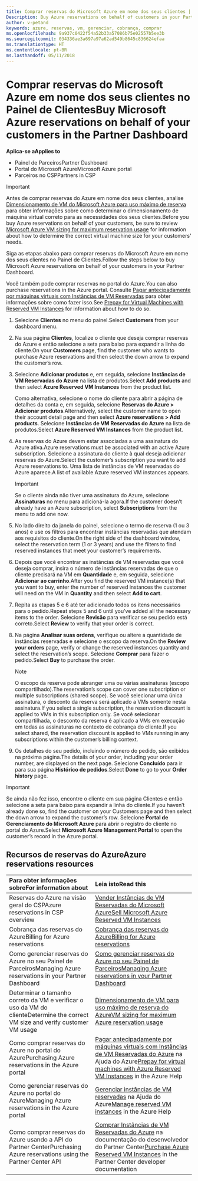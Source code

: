 ```yaml
---
title: Comprar reservas do Microsoft Azure em nome dos seus clientes | Partner Center
Description: Buy Azure reservations on behalf of customers in your Partner Dashboard.
author: v-petand
keywords: azure, reservas, vm, gerenciar, cobrança, comprar
ms.openlocfilehash: 9a937c0422f54a52b33a57086b75e02557b5ee3b
ms.sourcegitcommit: 034336ae3a697a97a62ad549b8645c836624efaa
ms.translationtype: HT
ms.contentlocale: pt-BR
ms.lasthandoff: 05/11/2018
---
```

# <a name="buy-microsoft-azure-reservations-on-behalf-of-your-customers-in-the-partner-dashboard"></a><span data-ttu-id="a1f03-103">Comprar reservas do Microsoft Azure em nome dos seus clientes no Painel de Clientes</span><span class="sxs-lookup"><span data-stu-id="a1f03-103">Buy Microsoft Azure reservations on behalf of your customers in the Partner Dashboard</span></span> 

**<span data-ttu-id="a1f03-104">Aplica-se a</span><span class="sxs-lookup"><span data-stu-id="a1f03-104">Applies to</span></span>**

-  <span data-ttu-id="a1f03-105">Painel de Parceiros</span><span class="sxs-lookup"><span data-stu-id="a1f03-105">Partner Dashboard</span></span>
-  <span data-ttu-id="a1f03-106">Portal do Microsoft Azure</span><span class="sxs-lookup"><span data-stu-id="a1f03-106">Microsoft Azure portal</span></span>
-  <span data-ttu-id="a1f03-107">Parceiros no CSP</span><span class="sxs-lookup"><span data-stu-id="a1f03-107">Partners in CSP</span></span>

>[!IMPORTANT]
><span data-ttu-id="a1f03-108">Antes de comprar reservas do Azure em nome dos seus clientes, analise [Dimensionamento de VM do Microsoft Azure para uso máximo de reserva](azure-usage.md) para obter informações sobre como determinar o dimensionamento de máquina virtual correto para as necessidades dos seus clientes.</span><span class="sxs-lookup"><span data-stu-id="a1f03-108">Before you buy Azure reservations on behalf of your customers, be sure to review [Microsoft Azure VM sizing for maximum reservation usage](azure-usage.md) for information about how to determine the correct virtual machine size for your customers' needs.</span></span> 

<span data-ttu-id="a1f03-109">Siga as etapas abaixo para comprar reservas do Microsoft Azure em nome dos seus clientes no Painel de Clientes.</span><span class="sxs-lookup"><span data-stu-id="a1f03-109">Follow the steps below to buy Microsoft Azure reservations on behalf of your customers in your Partner Dashboard.</span></span>

<span data-ttu-id="a1f03-110">Você também pode comprar reservas no portal do Azure.</span><span class="sxs-lookup"><span data-stu-id="a1f03-110">You can also purchase reservations in the Azure portal.</span></span> <span data-ttu-id="a1f03-111">Consulte [Pagar antecipadamente por máquinas virtuais com Instâncias de VM Reservadas](https://docs.microsoft.com/azure/virtual-machines/windows/prepay-reserved-vm-instances) para obter informações sobre como fazer isso.</span><span class="sxs-lookup"><span data-stu-id="a1f03-111">See [Prepay for Virtual Machines with Reserved VM Instances](https://docs.microsoft.com/azure/virtual-machines/windows/prepay-reserved-vm-instances) for information about how to do so.</span></span>

1. <span data-ttu-id="a1f03-112">Selecione **Clientes** no menu do painel.</span><span class="sxs-lookup"><span data-stu-id="a1f03-112">Select **Customers** from your dashboard menu.</span></span>  

2. <span data-ttu-id="a1f03-113">Na sua página **Clientes**, localize o cliente que deseja comprar reservas do Azure e então selecione a seta para baixo para expandir a linha do cliente.</span><span class="sxs-lookup"><span data-stu-id="a1f03-113">On your **Customers** page, find the customer who wants to purchase Azure reservations and then select the down arrow to expand the customer’s row.</span></span>  

3. <span data-ttu-id="a1f03-114">Selecione **Adicionar produtos** e, em seguida, selecione **Instâncias de VM Reservadas do Azure** na lista de produtos.</span><span class="sxs-lookup"><span data-stu-id="a1f03-114">Select **Add products** and then select **Azure Reserved VM Instances** from the product list.</span></span> 

    <span data-ttu-id="a1f03-115">Como alternativa, selecione o nome do cliente para abrir a página de detalhes da conta e, em seguida, selecione **Reservas do Azure > Adicionar produtos**.</span><span class="sxs-lookup"><span data-stu-id="a1f03-115">Alternatively, select the customer name to open their account detail page and then select **Azure reservations > Add products**.</span></span> <span data-ttu-id="a1f03-116">Selecione **Instâncias de VM Reservadas do Azure** na lista de produtos.</span><span class="sxs-lookup"><span data-stu-id="a1f03-116">Select **Azure Reserved VM Instances** from the product list.</span></span> 

4. <span data-ttu-id="a1f03-117">As reservas do Azure devem estar associadas a uma assinatura do Azure ativa.</span><span class="sxs-lookup"><span data-stu-id="a1f03-117">Azure reservations must be associated with an active Azure subscription.</span></span> <span data-ttu-id="a1f03-118">Selecione a assinatura do cliente à qual deseja adicionar reservas do Azure.</span><span class="sxs-lookup"><span data-stu-id="a1f03-118">Select the customer’s subscription you want to add Azure reservations to.</span></span> <span data-ttu-id="a1f03-119">Uma lista de instâncias de VM reservadas do Azure aparece.</span><span class="sxs-lookup"><span data-stu-id="a1f03-119">A list of available Azure reserved VM instances appears.</span></span> 

    >[!IMPORTANT] 
    ><span data-ttu-id="a1f03-120">Se o cliente ainda não tiver uma assinatura do Azure, selecione **Assinaturas** no menu para adicioná-la agora.</span><span class="sxs-lookup"><span data-stu-id="a1f03-120">If the customer doesn’t already have an Azure subscription, select **Subscriptions** from the menu to add one now.</span></span> 

5. <span data-ttu-id="a1f03-121">No lado direito da janela do painel, selecione o termo de reserva (1 ou 3 anos) e use os filtros para encontrar instâncias reservadas que atendam aos requisitos do cliente.</span><span class="sxs-lookup"><span data-stu-id="a1f03-121">On the right side of the dashboard window, select the reservation term (1 or 3 years) and use the filters to find reserved instances that meet your customer’s requirements.</span></span>  

6. <span data-ttu-id="a1f03-122">Depois que você encontrar as instâncias de VM reservadas que você deseja comprar, insira o número de instâncias reservadas de que o cliente precisará na VM em **Quantidade** e, em seguida, selecione **Adicionar ao carrinho**.</span><span class="sxs-lookup"><span data-stu-id="a1f03-122">After you find the reserved VM instance(s) that you want to buy, enter the number of reserved instances the customer will need on the VM in **Quantity** and then select **Add to cart**.</span></span>  

7. <span data-ttu-id="a1f03-123">Repita as etapas 5 e 6 até ter adicionado todos os itens necessários para o pedido.</span><span class="sxs-lookup"><span data-stu-id="a1f03-123">Repeat steps 5 and 6 until you’ve added all the necessary items to the order.</span></span> <span data-ttu-id="a1f03-124">Selecione **Revisão** para verificar se seu pedido está correto.</span><span class="sxs-lookup"><span data-stu-id="a1f03-124">Select **Review** to verify that your order is correct.</span></span>  

8. <span data-ttu-id="a1f03-125">Na página **Analisar suas ordens**, verifique ou altere a quantidade de instâncias reservadas e selecione o escopo da reserva.</span><span class="sxs-lookup"><span data-stu-id="a1f03-125">On the **Review your orders** page, verify or change the reserved instances quantity and select the reservation’s scope.</span></span> <span data-ttu-id="a1f03-126">Selecione **Comprar** para fazer o pedido.</span><span class="sxs-lookup"><span data-stu-id="a1f03-126">Select **Buy** to purchase the order.</span></span> 

    >[!NOTE]
    ><span data-ttu-id="a1f03-127">O escopo da reserva pode abranger uma ou várias assinaturas (escopo compartilhado).</span><span class="sxs-lookup"><span data-stu-id="a1f03-127">The reservation’s scope can cover one subscription or multiple subscriptions (shared scope).</span></span> <span data-ttu-id="a1f03-128">Se você selecionar uma única assinatura, o desconto da reserva será aplicado a VMs somente nesta assinatura.</span><span class="sxs-lookup"><span data-stu-id="a1f03-128">If you select a single subscription, the reservation discount is applied to VMs in this subscription only.</span></span> <span data-ttu-id="a1f03-129">Se você selecionar compartilhada, o desconto da reserva é aplicado a VMs em execução em todas as assinaturas no contexto de cobrança do cliente.</span><span class="sxs-lookup"><span data-stu-id="a1f03-129">If you select shared, the reservation discount is applied to VMs running in any subscriptions within the customer’s billing context.</span></span> 

9. <span data-ttu-id="a1f03-130">Os detalhes do seu pedido, incluindo o número do pedido, são exibidos na próxima página.</span><span class="sxs-lookup"><span data-stu-id="a1f03-130">The details of your order, including your order number, are displayed on the next page.</span></span> <span data-ttu-id="a1f03-131">Selecione **Concluído** para ir para sua página **Histórico de pedidos**.</span><span class="sxs-lookup"><span data-stu-id="a1f03-131">Select **Done** to go to your **Order history** page.</span></span> 

>[!IMPORTANT]
><span data-ttu-id="a1f03-132">Se ainda não fez isso, encontre o cliente em sua página Clientes e então selecione a seta para baixo para expandir a linha do cliente.</span><span class="sxs-lookup"><span data-stu-id="a1f03-132">If you haven’t already done so, find the customer on your Customers page and then select the down arrow to expand the customer’s row.</span></span> <span data-ttu-id="a1f03-133">Selecione **Portal de Gerenciamento do Microsoft Azure** para abrir o registro do cliente no portal do Azure.</span><span class="sxs-lookup"><span data-stu-id="a1f03-133">Select **Microsoft Azure Management Portal** to open the customer’s record in the Azure portal.</span></span>

## <a name="azure-reservations-resources"></a><span data-ttu-id="a1f03-134">Recursos de reservas do Azure</span><span class="sxs-lookup"><span data-stu-id="a1f03-134">Azure reservations resources</span></span>
|**<span data-ttu-id="a1f03-135">Para obter informações sobre</span><span class="sxs-lookup"><span data-stu-id="a1f03-135">For information about</span></span>**   |**<span data-ttu-id="a1f03-136">Leia isto</span><span class="sxs-lookup"><span data-stu-id="a1f03-136">Read this</span></span>**    |
|:-----------------------------|:-----------------|
|<span data-ttu-id="a1f03-137">Reservas do Azure na visão geral do CSP</span><span class="sxs-lookup"><span data-stu-id="a1f03-137">Azure reservations in CSP overview</span></span>  | [<span data-ttu-id="a1f03-138">Vender Instâncias de VM Reservadas do Microsoft Azure</span><span class="sxs-lookup"><span data-stu-id="a1f03-138">Sell Microsoft Azure Reserved VM Instances</span></span>](azure-reservations.md) |
|<span data-ttu-id="a1f03-139">Cobrança das reservas do Azure</span><span class="sxs-lookup"><span data-stu-id="a1f03-139">Billing for Azure reservations</span></span>   |[<span data-ttu-id="a1f03-140">Cobrança das reservas do Azure</span><span class="sxs-lookup"><span data-stu-id="a1f03-140">Billing for Azure reservations</span></span>](azure-reservations-billing.md)   |
|<span data-ttu-id="a1f03-141">Como gerenciar reservas do Azure no seu Painel de Parceiros</span><span class="sxs-lookup"><span data-stu-id="a1f03-141">Managing Azure reservations in your Partner Dashboard</span></span> | [<span data-ttu-id="a1f03-142">Como gerenciar reservas do Azure no seu Painel de Parceiros</span><span class="sxs-lookup"><span data-stu-id="a1f03-142">Managing Azure reservations in your Partner Dashboard</span></span>](azure-reservations-manage.md)
|<span data-ttu-id="a1f03-143">Determinar o tamanho correto da VM e verificar o uso da VM do cliente</span><span class="sxs-lookup"><span data-stu-id="a1f03-143">Determine the correct VM size and verify customer VM usage</span></span>   |[<span data-ttu-id="a1f03-144">Dimensionamento de VM para uso máximo de reserva do Azure</span><span class="sxs-lookup"><span data-stu-id="a1f03-144">VM sizing for maximum Azure reservation usage</span></span>](azure-usage.md)   |
|<span data-ttu-id="a1f03-145">Como comprar reservas do Azure no portal do Azure</span><span class="sxs-lookup"><span data-stu-id="a1f03-145">Purchasing Azure reservations in the Azure portal</span></span> | <span data-ttu-id="a1f03-146">[Pagar antecipadamente por máquinas virtuais com Instâncias de VM Reservadas do Azure](https://docs.microsoft.com/azure/virtual-machines/windows/prepay-reserved-vm-instances) na Ajuda do Azure</span><span class="sxs-lookup"><span data-stu-id="a1f03-146">[Prepay for virtual machines with Azure Reserved VM Instances](https://docs.microsoft.com/azure/virtual-machines/windows/prepay-reserved-vm-instances) in the Azure Help</span></span> |
|<span data-ttu-id="a1f03-147">Como gerenciar reservas do Azure no portal do Azure</span><span class="sxs-lookup"><span data-stu-id="a1f03-147">Managing Azure reservations in the Azure portal</span></span>   |<span data-ttu-id="a1f03-148">[Gerenciar instâncias de VM reservadas](https://docs.microsoft.com/azure/billing/billing-manage-reserved-vm-instance) na Ajuda do Azure</span><span class="sxs-lookup"><span data-stu-id="a1f03-148">[Manage reserved VM instances](https://docs.microsoft.com/azure/billing/billing-manage-reserved-vm-instance) in the Azure Help</span></span>  |
|<span data-ttu-id="a1f03-149">Como comprar reservas do Azure usando a API do Partner Center</span><span class="sxs-lookup"><span data-stu-id="a1f03-149">Purchasing Azure reservations using the Partner Center API</span></span> | <span data-ttu-id="a1f03-150">[Comprar Instâncias de VM Reservadas do Azure](https://docs.microsoft.com/partner-center/develop/purchase-azure-reserved-vm-instances) na documentação do desenvolvedor do Partner Center</span><span class="sxs-lookup"><span data-stu-id="a1f03-150">[Purchase Azure Reserved VM Instances](https://docs.microsoft.com/partner-center/develop/purchase-azure-reserved-vm-instances) in the Partner Center developer documentation</span></span>

 


 
